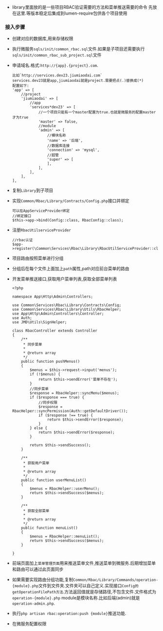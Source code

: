 - library里面放的是一些项目RBAC验证需要的方法和菜单推送需要的命令
先放在这里.等版本稳定后集成到lumen-require包供各个项目使用

### 接入步骤

- 创建对应的数据库,用来存储权限

- 执行微服务`sqls/init/common_rbac.sql`文件.如果是子项目还需要执行`sqls/init/common_rbac_sub_project.sql`文件

- 申请域名.格式:`http://{app}.{project}.com`.
    ```
    比如`http://services.dev23.jiumiaodai.com`
    services.dev23就是app,jiumiaodai就是project.需要把点(.)替换成(*)
    配置如下:
    'app' => [
        //project
        'jiumiaodai' => [
            //app
            'services*dev23' => [
                //一个项目只能有一个master配置为true.也就是微服务的配置master才为true
                'master' => false,
                //module
                'admin' => [
                    //模块名称
                    'name' => '后端',
                    //数据库连接
                    'connection' => 'mysql',
                    //超管
                    'super' => [
                    ],
                ],
            ],
        ],
    ],
    ```

- 复制`Library`到子项目

- 实现`Common/Rbac/Library/Contracts/Config.php`接口并绑定
    ```
    可以在AppServiceProvider绑定
    //绑定接口
    $this->app->bind(Config::class, RbacConfig::class);
    ```
- 注册`RbacUtilserviceProvider`
    ```
    //rbac认证
    $app->register(\Common\Services\Rbac\Library\RbacUtilServiceProvider::class);
    ```
- 项目路由按照菜单进行分组

- 分组后在每个文件上面加上`path`属性,path对应前台菜单的路由

- 开发菜单推送接口,获取用户菜单列表,获取全部菜单列表
    ```
    <?php
        
    namespace App\Http\Admin\Controllers;
    
    use Common\Services\Rbac\Library\Contracts\Config;
    use Common\Services\Rbac\Library\Utils\RbacHelper;
    use App\Http\Admin\Controllers\Controller;
    use Auth;
    use JMD\Utils\SignHelper;
    
    class RbacController extends Controller
    {
        /**
         * 同步菜单
         *
         * @return array
         */
        public function pushMenus()
        {
            $menus = $this->request->input('menus');
            if (!$menus) {
                return $this->sendError('菜单不存在');
            }
            //同步菜单
            $response = RbacHelper::syncMenu($menus);
            if ($response === true) {
                //同步权限
                $response = RbacHelper::syncPermission(Auth::getDefaultDriver());
                if ($response !== true) {
                    return $this->sendError($response);
                }
            } else {
                return $this->sendError($response);
            }
    
            return $this->sendSuccess();
        }
    
        /**
         * 获取用户菜单
         *
         * @return array
         */
        public function userMenuList()
        {
            $menus = RbacHelper::userMenu();
            return $this->sendSuccess($menus);
        }
    
        /**
         * 获取全部菜单
         *
         * @return array
         */
        public function menuList()
        {
            $menus = RbacHelper::menuList();
            return $this->sendSuccess($menus);
        }
    
    }
    ```

- 前端页面加上`菜单管理页面`用来推送菜单文件,推送菜单到微服务.后期增加菜单和路由可以通过此页面同步

- 如果需要实现路由分组功能,复制`Common/Rbac/Library/Commands/operation-{module}.php`文件到文件夹.文件夹可以自己定义.实现接口`Config的getOperationFilePath方法`.方法返回值就是存储路径,不包含文件.文件格式为`operation-{module}.php` module是模块名称.比如后端(admin)就是`operation-admin.php`.

- 执行`php artisan rbac:operation:push {module}`推送功能.

- 在微服务配置权限
